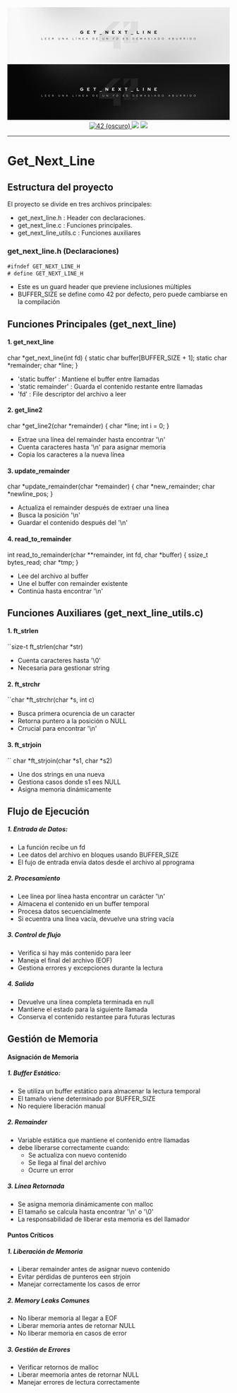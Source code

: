 <div align="center">
    <img src="https://github.com/15Galan/42_project-readmes/blob/master/banners/cursus/projects/get_next_line-light.png#gh-light-mode-only" alt="Banner (claro)" />
    <img src="https://github.com/15Galan/42_project-readmes/blob/master/banners/cursus/projects/get_next_line-dark.png#gh-dark-mode-only" alt="Banner (oscuro)" />
    <a href='https://profile.intra.42.fr/users/aarcos' target="_blank">
        <img alt='42 (oscuro)' src='https://img.shields.io/badge/Madrid-black?style=flat&logo=42&logoColor=white'/>
    </a>
    <img src="https://img.shields.io/badge/puntuación---%20%2F%20100-success?color=%2312bab9&style=flat" />
    <img src="https://api.visitorbadge.io/api/visitors?user=V1nt3r4&repo=Get_Next_Line&label=visitas&countColor=%2385e3ff&style=flat&labelStyle=none"/>
</div>

---

# Get_Next_Line

## Estructura del proyecto

El proyecto se divide en tres archivos principales:
- get_next_line.h : Header con declaraciones.
- get_next_line.c : Funciones principales.
- get_next_line_utils.c : Funciones auxiliares

### get_next_line.h (Declaraciones)
```
#ifndef GET_NEXT_LINE_H
# define GET_NEXT_LINE_H
```

- Este es un guard header que previene inclusiones múltiples
- BUFFER_SIZE se define como 42 por defecto, pero puede cambiarse en la compilación


## Funciones Principales (get_next_line)
#### 1. get_next_line

char *get_next_line(int fd)
{
    static char buffer[BUFFER_SIZE + 1];
    static char *remainder;
    char *line;
}

- 'static buffer' : Mantiene el buffer entre llamadas
- 'static remainder' : Guarda el contenido restante entre llamadas
- 'fd' : File descriptor del archivo a leer

#### 2. get_line2

char *get_line2(char *remainder)
{
    char *line;
    int i = 0;
}

- Extrae una línea del remainder hasta encontrar '\n'
- Cuenta caracteres hasta '\n' para asignar memoria
- Copia los caracteres a la nueva línea

#### 3. update_remainder

char *update_remainder(char *remainder)
{
    char *new_remainder;
    char *newline_pos;
}

- Actualiza el remainder después de extraer una línea
- Busca la posición '\n'
- Guardar el contenido después del '\n'

#### 4. read_to_remainder

int read_to_remainder(char **remainder, int fd, char *buffer)
{
    ssize_t bytes_read;
    char *tmp;
}

- Lee del archivo al buffer
- Une el buffer con remainder existente
- Continúa hasta encontrar '\n'

## Funciones Auxiliares (get_next_line_utils.c)

#### 1. ft_strlen

``size-t ft_strlen(char *str)
- Cuenta caracteres hasta '\0'
- Necesaria para gestionar string

#### 2. ft_strchr

``char *ft_strchr(char *s, int c)
- Busca primera ocurencia de un caracter
- Retorna puntero a la posición o NULL
- Crrucial  para encontrar '\n'

#### 3. ft_strjoin
`` char *ft_strjoin(char *s1, char *s2)
- Une dos strings en una nueva
- Gestiona casos donde s1 ees NULL
- Asigna memoria dinámicamente

## Flujo de Ejecución

##### 1. Entrada de Datos:
- La función recibe un fd
- Lee datos del archivo en bloques usando BUFFER_SIZE
- El fujo de entrada envía datos desde el archivo al pprograma
##### 2. Procesamiento
- Lee línea por línea hasta encontrar un carácter '\n'
- Almacena el contenido en un buffer temporal
- Procesa datos secuencialmente
- Si ecuentra una línea vacía, devuelve una string vacía
##### 3. Control de flujo
- Verifica si hay más contenido para leer
- Maneja el final del archivo (EOF)
- Gestiona errores y excepciones durante la lectura
##### 4. Salida
- Devuelve una línea completa terminada en null
- Mantiene el estado para la siguiente llamada
- Conserva el contenido restantee para futuras lecturas

## Gestión de Memoria

#### Asignación de Memoria
##### 1. Buffer Estático:
- Se utiliza un buffer estático para almacenar la lectura temporal
- El tamaño viene determinado por BUFFER_SIZE
- No requiere liberación manual
##### 2. Remainder
- Variable estática que mantiene el contenido entre llamadas
- debe liberarse correctamente cuando:
	- Se actualiza con nuevo contenido
	- Se llega al final del archivo
	- Ocurre un error

##### 3. Línea Retornada
- Se asigna memoria dinámicamente con malloc
- El tamaño se calcula hasta encontrar '\n' o '\0'
- La responsabilidad de liberar esta memoria es del llamador

#### Puntos Críticos
##### 1. Liberación de Memoria
- Liberar remainder antes de asignar nuevo contenido
- Evitar pérdidas de punteros een strjoin
- Manejar correctamente los casos de error

##### 2. Memory Leaks Comunes
- No liberar memoria al llegar a EOF
- Liberar memoria antes de retornar NULL
- No liberar memoria en casos de error

##### 3. Gestión de Errores
- Verificar retornos de malloc
- Liberar meemoria antes de retornar NULL
- Manejar errores de lectura correctamente

